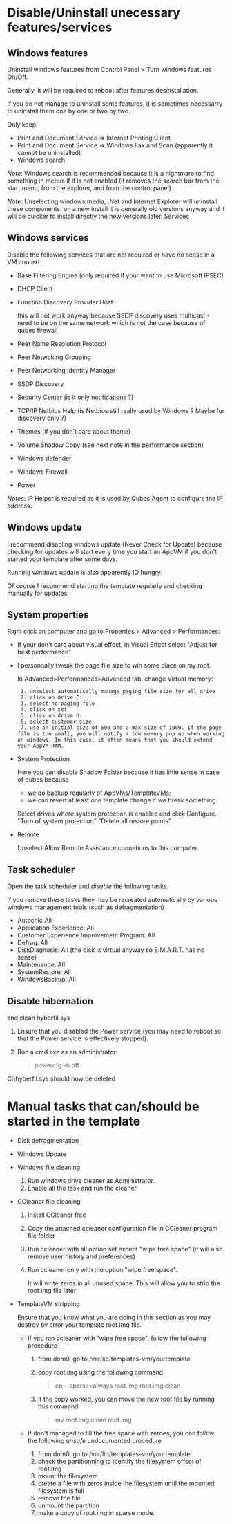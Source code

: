 Disable/Uninstall unecessary features/services
=============================

Windows features
----------------------------

Uninstall windows features from Control Panel > Turn windows features On/Off. 

Generally, it will be required to reboot after features desinstallation.

If you do not manage to uninstall some features, it is sometimes necessarry to uninstall them one by one or two by two.

Only keep:

 * Print and Document Service => Internet Printing Client
 * Print and Document Service => Windows Fax and Scan (apparently it cannot be uninstalled)
 * Windows search

*Note*: Windows search is recommended because it is a nightmare to find something in menus if it is not enabled (it removes the search bar from the start menu, from the explorer, and from the control panel).

*Note*: Unselecting windows media, .Net and Internet Explorer will uninstall these components. on a new install it is generally old versions anyway and it will be quicker to install directly the new versions later.
Services

Windows services
---------------------------

Disable the following services that are not required or have no sense in a VM context:

 * Base Filtering Engine (only required if your want to use Microsoft IPSEC)
 * DHCP Client
 * Function Discovery Provider Host
 
    this will not work anyway because SSDP discovery uses multicast - need to be on the same network which is not the case because of qubes firewall
 * Peer Name Resolution Protocol
 * Peer Netwoking Grouping
 * Peer Networking Identity Manager
 * SSDP Discovery
 * Security Center (is it only notifications ?)
 * TCP/IP Netbios Help (is Netbios still really used by Windows ? Maybe for discovery only ?)
 * Themes (if you don't care about theme)
 * Volume Shadow Copy (see next note in the performance section)
 * Windows defender
 * Windows Firewall
 * Power

*Notes*: IP Helper is required as it is used by Qubes Agent to configure the IP address.

Windows update
--------------------------

I recommend disabling windows update (Never Check for Update) because checking for updates will start every time you start an AppVM if you don't started your template after some days.

Running windows update is also apparently IO hungry.

Of course I recommend starting the template regularly and checking manually for updates.

System properties
---------------------------

Right click on computer and go to Properties > Advanced > Performances:

 * If your don't care about visual effect, in Visual Effect select "Adjust for best performance"
 * I personnally tweak the page file size to win some place on my root.
 
    In Advanced>Performances>Advanced tab, change Virtual memory:
    
        1. unselect automatically manage paging file size for all drive
        2. click on drive C:
        3. select no paging file
        4. click on set
        5. click on drive d:
        6. select customer size
        7. use an initial size of 500 and a max size of 1000. If the page file is too small, you will notify a low memory pop up when working on windows. In this case, it often means that you should extend your AppVM RAM.

 * System Protection
 
    Here you can disable Shadow Folder because it has little sense in case of qubes because

      * we do backup regularly of AppVMs/TemplateVMs;
      * we can revert at least one template change if we break something.
      
    Select drives where system protection is enabled and click Configure. "Turn of system protection" "Delete all restore points"

 * Remote
 
    Unselect Allow Remote Assistance connetions to this computer.

Task scheduler
-----------------------

Open the task scheduler and *disable* the following tasks. 

If you remove these tasks they may be recreated automatically by various windows management tools (such as defragmentation)

 * Autochk: All
 * Application Experience: All
 * Customer Experience Improvement Program: All
 * Defrag: All
 * DiskDiagnosis: All (the disk is virtual anyway so S.M.A.R.T. has no sense)
 * Maintenance: All
 * SystemRestore: All
 * WindowsBackup: All

Disable hibernation
------------------------------

and clean hyberfil.sys

 1. Ensure that you disabled the Power service (you may need to reboot so that the Power service is effectively stopped).

 2. Run a cmd.exe as an administrator:
    > powercfg -h off

C:\hyberfil.sys should now be deleted

Manual tasks that can/should be started in the template
===================================

 * Disk defragmentation
 
 * Windows Update
 
 * Windows file cleaning
    1. Run windows drive cleaner as Administrator.
    2. Enable all the task and run the cleaner

 * CCleaner file cleaning
    1. Install CCleaner free
    2. Copy the attached ccleaner configuration file in CCleaner program file folder
    3. Run ccleaner with all option set except "wipe free space" (it will also remove user history and preferences)
    4. Run ccleaner only with the option "wipe free space".
    
        It will write zeros in all unused space. This will allow you to strip the root.img file later
	
 * TemplateVM stripping
 
    Ensure that you know what you are doing in this section as you may destroy by error your template root.img file.
 
    * If you ran ccleaner with "wipe free space", follow the following procedure
    
        1. from dom0, go to /var/lib/templates-vm/yourtemplate

        2. copy root.img using the following command
	
            > cp --sparse=always root.img root.img.clean

        3. if the copy worked, you can move the new root file by running this command

            > mv root.img.clean root.img
    
    * If don't managed to fill the free space with zeroes, you can follow the following  *unsafe* undocumented procedure
    
        1. from dom0, go to /var/lib/templates-vm/yourtemplate
        2. check the partitionning to identify the filesystem offset of root.img
        3. mount the filesystem
        4. create a file with zeros inside the filesystem until the mounted filesystem is full
        5. remove the file
        6. unmount the partition
        7. make a copy of root.img in sparse mode.
	